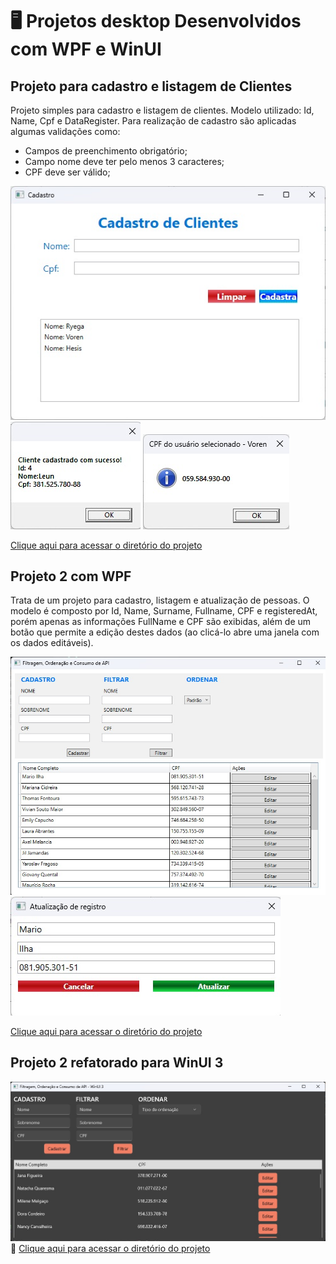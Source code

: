 # 🖥️ Projetos desktop Desenvolvidos com WPF e WinUI


## Projeto para cadastro e listagem de Clientes
Projeto simples para cadastro e listagem de clientes. Modelo utilizado: Id, Name, Cpf e DataRegister.
Para realização de cadastro são aplicadas algumas validações como:

- Campos de preenchimento obrigatório;
- Campo nome deve ter pelo menos 3 caracteres;
- CPF deve ser válido;


![](./docs/app1/AppWPF_1.jpg)
![](./docs/app1/AppWPF_1_registered.jpg)
![](./docs/app1/AppWPF_1_clicked.jpg)

[Clique aqui para acessar o diretório do projeto](./RegisterWPF/)


## Projeto 2 com WPF

Trata de um projeto para cadastro, listagem e atualização de pessoas. O modelo é composto por Id, Name, Surname, Fullname, CPF e registeredAt, porém apenas as informações FullName e CPF são exibidas, além de um botão que permite a edição destes dados (ao clicá-lo abre uma janela com os dados editáveis).

![Janela principal](./docs/app2/AppWPF_2.jpg "App 2 com WPF - Janela principal")
![Janela de atualização](./docs/app2/AppWPF_2_update.jpg "App 2 com WPF - Janela de atualização")

[Clique aqui para acessar o diretório do projeto](./FilteringSortingApi/)


## Projeto 2 refatorado para WinUI 3

![Refatoração do App 2 com WinUI 3](./docs/app2/AppWinUI_1.jpg "Refatoração do App 2 com WinUI 3")
🔗 [Clique aqui para acessar o diretório do projeto](./FilteringSortingApiWinUi/)